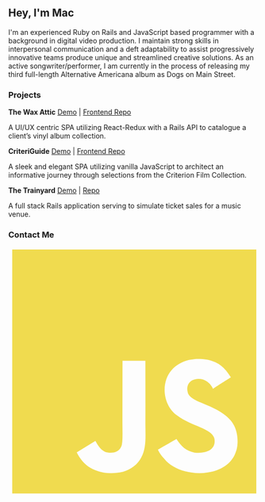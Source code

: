 ## Hey, I'm Mac 

I'm an experienced Ruby on Rails and JavaScript based programmer with a background in digital video production. I maintain strong skills in interpersonal communication and a deft adaptability to assist progressively innovative teams produce unique and streamlined creative solutions. As an active songwriter/performer, I am currently in the process of releasing my third full-length Alternative Americana album as Dogs on Main Street.

### Projects

**The Wax Attic** [Demo](https://youtu.be/3HOQGqrM3tw) | [Frontend Repo](https://github.com/rowemac/the-wax-attic-redux)

A UI/UX centric SPA utilizing React-Redux with a Rails API to catalogue a client’s vinyl album collection.

**CriteriGuide** [Demo](https://youtu.be/3QJja8xshAw) | [Frontend Repo](https://github.com/rowemac/CriteriGuide-Front-End)

A sleek and elegant SPA utilizing vanilla JavaScript to architect an informative journey through selections from the Criterion Film Collection.

**The Trainyard** [Demo](https://youtu.be/o7h-WnnIYsU) | [Repo](https://github.com/rowemac/TheTrainyard)

A full stack Rails application serving to simulate ticket sales for a music venue.

### Contact Me

<svg viewBox="0 0 128 128">
<path fill="#F0DB4F" d="M2 1v125h125V1H2zm66.119 106.513c-1.845 3.749-5.367 6.212-9.448 7.401-6.271 1.44-12.269.619-16.731-2.059-2.986-1.832-5.318-4.652-6.901-7.901l9.52-5.83c.083.035.333.487.667 1.071 1.214 2.034 2.261 3.474 4.319 4.485 2.022.69 6.461 1.131 8.175-2.427 1.047-1.81.714-7.628.714-14.065C58.433 78.073 58.48 68 58.48 58h11.709c0 11 .06 21.418 0 32.152.025 6.58.596 12.446-2.07 17.361zm48.574-3.308c-4.07 13.922-26.762 14.374-35.83 5.176-1.916-2.165-3.117-3.296-4.26-5.795 4.819-2.772 4.819-2.772 9.508-5.485 2.547 3.915 4.902 6.068 9.139 6.949 5.748.702 11.531-1.273 10.234-7.378-1.333-4.986-11.77-6.199-18.873-11.531-7.211-4.843-8.901-16.611-2.975-23.335 1.975-2.487 5.343-4.343 8.877-5.235l3.688-.477c7.081-.143 11.507 1.727 14.756 5.355.904.916 1.642 1.904 3.022 4.045-3.772 2.404-3.76 2.381-9.163 5.879-1.154-2.486-3.069-4.046-5.093-4.724-3.142-.952-7.104.083-7.926 3.403-.285 1.023-.226 1.975.227 3.665 1.273 2.903 5.545 4.165 9.377 5.926 11.031 4.474 14.756 9.271 15.672 14.981.882 4.916-.213 8.105-.38 8.581z"></path>
</svg>
